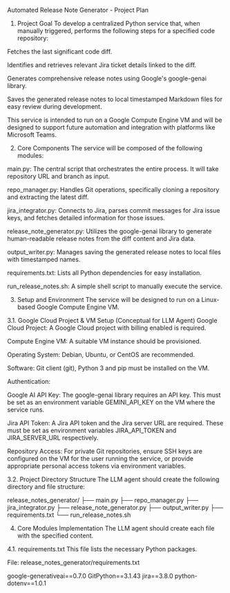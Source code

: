 Automated Release Note Generator - Project Plan
1. Project Goal
To develop a centralized Python service that, when manually triggered, performs the following steps for a specified code repository:

Fetches the last significant code diff.

Identifies and retrieves relevant Jira ticket details linked to the diff.

Generates comprehensive release notes using Google's google-genai library.

Saves the generated release notes to local timestamped Markdown files for easy review during development.

This service is intended to run on a Google Compute Engine VM and will be designed to support future automation and integration with platforms like Microsoft Teams.

2. Core Components
The service will be composed of the following modules:

main.py: The central script that orchestrates the entire process. It will take repository URL and branch as input.

repo_manager.py: Handles Git operations, specifically cloning a repository and extracting the latest diff.

jira_integrator.py: Connects to Jira, parses commit messages for Jira issue keys, and fetches detailed information for those issues.

release_note_generator.py: Utilizes the google-genai library to generate human-readable release notes from the diff content and Jira data.

output_writer.py: Manages saving the generated release notes to local files with timestamped names.

requirements.txt: Lists all Python dependencies for easy installation.

run_release_notes.sh: A simple shell script to manually execute the service.

3. Setup and Environment
The service will be designed to run on a Linux-based Google Compute Engine VM.

3.1. Google Cloud Project & VM Setup (Conceptual for LLM Agent)
Google Cloud Project: A Google Cloud project with billing enabled is required.

Compute Engine VM: A suitable VM instance should be provisioned.

Operating System: Debian, Ubuntu, or CentOS are recommended.

Software: Git client (git), Python 3 and pip must be installed on the VM.

Authentication:

Google AI API Key: The google-genai library requires an API key. This must be set as an environment variable GEMINI_API_KEY on the VM where the service runs.

Jira API Token: A Jira API token and the Jira server URL are required. These must be set as environment variables JIRA_API_TOKEN and JIRA_SERVER_URL respectively.

Repository Access: For private Git repositories, ensure SSH keys are configured on the VM for the user running the service, or provide appropriate personal access tokens via environment variables.

3.2. Project Directory Structure
The LLM agent should create the following directory and file structure:

release_notes_generator/
├── main.py
├── repo_manager.py
├── jira_integrator.py
├── release_note_generator.py
├── output_writer.py
├── requirements.txt
└── run_release_notes.sh

4. Core Modules Implementation
The LLM agent should create each file with the specified content.

4.1. requirements.txt
This file lists the necessary Python packages.

File: release_notes_generator/requirements.txt

google-generativeai==0.7.0
GitPython==3.1.43
jira==3.8.0
python-dotenv==1.0.1

